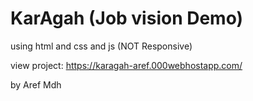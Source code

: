 # KarAgah (Job vision Demo)

using html and css and js
(NOT Responsive)

view project: https://karagah-aref.000webhostapp.com/

by Aref Mdh
